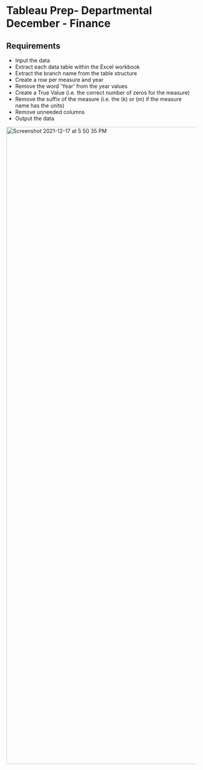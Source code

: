 # Tableau Prep- Departmental December - Finance

## Requirements

 -  Input the data
 -   Extract each data table within the Excel workbook
 -   Extract the branch name from the table structure  
 -   Create a row per measure and year
 -   Remove the word 'Year' from the year values
 -   Create a True Value (i.e. the correct number of zeros for the measure)
 -   Remove the suffix of the measure (i.e. the (k) or (m) if the measure name has the units)
 -   Remove unneeded columns
 -   Output the data
 
<img width="1680" alt="Screenshot 2021-12-17 at 5 50 35 PM" src="https://user-images.githubusercontent.com/95032838/146620485-5ae77f6e-ec89-4018-98b2-f08aff92e207.png">
